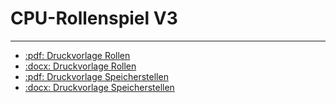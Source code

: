 # CPU-Rollenspiel V3
---

* [:pdf: Druckvorlage Rollen](./Neumann-Rollenspiel-Druckvorlage.pdf)
* [:docx: Druckvorlage Rollen](./Neumann-Rollenspiel-Druckvorlage.docx)
* [:pdf: Druckvorlage Speicherstellen](./Speicherstellen.pdf)
* [:docx: Druckvorlage Speicherstellen](./Speicherstellen.docx)
